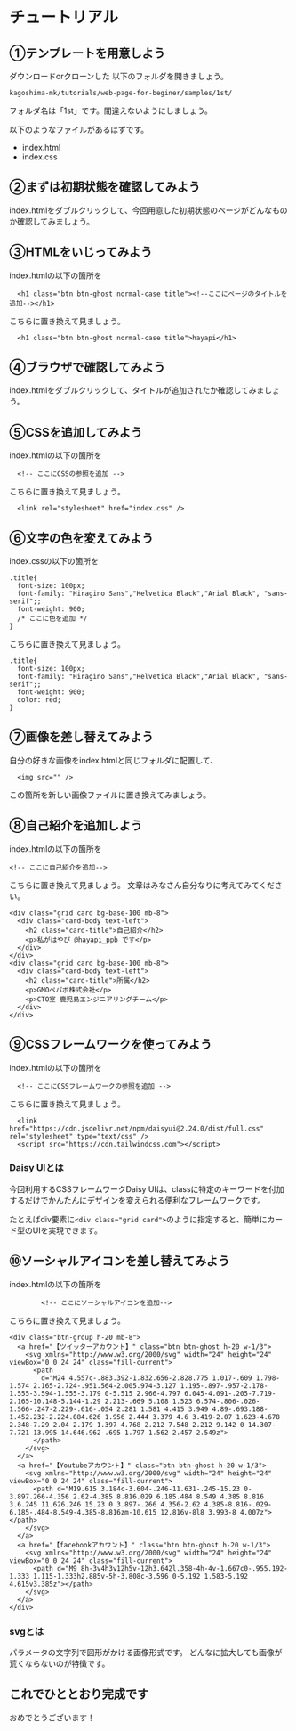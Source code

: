 # チュートリアル

## ①テンプレートを用意しよう

ダウンロードorクローンした
以下のフォルダを開きましょう。

`kagoshima-mk/tutorials/web-page-for-beginer/samples/1st/`

フォルダ名は「1st」です。間違えないようにしましょう。

以下のようなファイルがあるはずです。

* index.html
* index.css

## ②まずは初期状態を確認してみよう

index.htmlをダブルクリックして、今回用意した初期状態のページがどんなものか確認してみましょう。

## ③HTMLをいじってみよう

index.htmlの以下の箇所を

```
  <h1 class="btn btn-ghost normal-case title"><!--ここにページのタイトルを追加--></h1>
```

こちらに置き換えて見ましょう。

```
  <h1 class="btn btn-ghost normal-case title">hayapi</h1>
```

## ④ブラウザで確認してみよう

index.htmlをダブルクリックして、タイトルが追加されたか確認してみましょう。

## ⑤CSSを追加してみよう

index.htmlの以下の箇所を

```
  <!-- ここにCSSの参照を追加 -->
```

こちらに置き換えて見ましょう。

```
  <link rel="stylesheet" href="index.css" />
```

## ⑥文字の色を変えてみよう

index.cssの以下の箇所を

```
.title{
  font-size: 100px;
  font-family: "Hiragino Sans","Helvetica Black","Arial Black", "sans-serif";;
  font-weight: 900;
  /* ここに色を追加 */
}
```

こちらに置き換えて見ましょう。

```
.title{
  font-size: 100px;
  font-family: "Hiragino Sans","Helvetica Black","Arial Black", "sans-serif";;
  font-weight: 900;
  color: red;
}
```

## ⑦画像を差し替えてみよう

自分の好きな画像をindex.htmlと同じフォルダに配置して、

```
  <img src="" />
```

この箇所を新しい画像ファイルに置き換えてみましょう。


## ⑧自己紹介を追加しよう

index.htmlの以下の箇所を

```
<!-- ここに自己紹介を追加-->
```

こちらに置き換えて見ましょう。
文章はみなさん自分なりに考えてみてください。

```
<div class="grid card bg-base-100 mb-8">
  <div class="card-body text-left">
    <h2 class="card-title">自己紹介</h2>
    <p>私がはやぴ @hayapi_ppb です</p>
  </div>
</div>
<div class="grid card bg-base-100 mb-8">
  <div class="card-body text-left">
    <h2 class="card-title">所属</h2>
    <p>GMOペパボ株式会社</p>
    <p>CTO室 鹿児島エンジニアリングチーム</p>
  </div>
</div>
```


## ⑨CSSフレームワークを使ってみよう

index.htmlの以下の箇所を

```
  <!-- ここにCSSフレームワークの参照を追加 -->
```

こちらに置き換えて見ましょう。

```
  <link href="https://cdn.jsdelivr.net/npm/daisyui@2.24.0/dist/full.css" rel="stylesheet" type="text/css" />
  <script src="https://cdn.tailwindcss.com"></script>
```

### Daisy UIとは

今回利用するCSSフレームワークDaisy UIは、classに特定のキーワードを付加するだけでかんたんにデザインを変えられる便利なフレームワークです。

たとえばdiv要素に`<div class="grid card">`のように指定すると、簡単にカード型のUIを実現できます。


## ⑩ソーシャルアイコンを差し替えてみよう

index.htmlの以下の箇所を

```
        <!-- ここにソーシャルアイコンを追加-->
```

こちらに置き換えて見ましょう。

```
<div class="btn-group h-20 mb-8">
  <a href="【ツイッターアカウント】" class="btn btn-ghost h-20 w-1/3">
    <svg xmlns="http://www.w3.org/2000/svg" width="24" height="24" viewBox="0 0 24 24" class="fill-current">
      <path
        d="M24 4.557c-.883.392-1.832.656-2.828.775 1.017-.609 1.798-1.574 2.165-2.724-.951.564-2.005.974-3.127 1.195-.897-.957-2.178-1.555-3.594-1.555-3.179 0-5.515 2.966-4.797 6.045-4.091-.205-7.719-2.165-10.148-5.144-1.29 2.213-.669 5.108 1.523 6.574-.806-.026-1.566-.247-2.229-.616-.054 2.281 1.581 4.415 3.949 4.89-.693.188-1.452.232-2.224.084.626 1.956 2.444 3.379 4.6 3.419-2.07 1.623-4.678 2.348-7.29 2.04 2.179 1.397 4.768 2.212 7.548 2.212 9.142 0 14.307-7.721 13.995-14.646.962-.695 1.797-1.562 2.457-2.549z">
      </path>
    </svg>
  </a>
  <a href="【Youtubeアカウント】" class="btn btn-ghost h-20 w-1/3">
    <svg xmlns="http://www.w3.org/2000/svg" width="24" height="24" viewBox="0 0 24 24" class="fill-current">
      <path d="M19.615 3.184c-3.604-.246-11.631-.245-15.23 0-3.897.266-4.356 2.62-4.385 8.816.029 6.185.484 8.549 4.385 8.816 3.6.245 11.626.246 15.23 0 3.897-.266 4.356-2.62 4.385-8.816-.029-6.185-.484-8.549-4.385-8.816zm-10.615 12.816v-8l8 3.993-8 4.007z"></path>
    </svg>
  </a>
  <a href="【facebookアカウント】" class="btn btn-ghost h-20 w-1/3">
    <svg xmlns="http://www.w3.org/2000/svg" width="24" height="24" viewBox="0 0 24 24" class="fill-current">
      <path d="M9 8h-3v4h3v12h5v-12h3.642l.358-4h-4v-1.667c0-.955.192-1.333 1.115-1.333h2.885v-5h-3.808c-3.596 0-5.192 1.583-5.192 4.615v3.385z"></path>
    </svg>
  </a>
</div>
```

### svgとは
パラメータの文字列で図形がかける画像形式です。
どんなに拡大しても画像が荒くならないのが特徴です。


## これでひととおり完成です

おめでとうございます！
